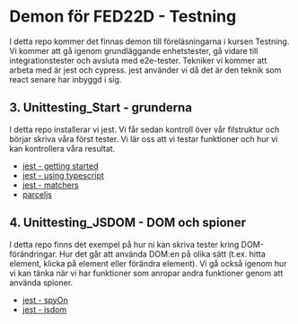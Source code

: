 # Demon för FED22D - Testning

I detta repo kommer det finnas demon till föreläsningarna i kursen Testning. Vi kommer att gå igenom grundläggande enhetstester, gå vidare till integrationstester och avsluta med e2e-tester. Tekniker vi kommer att arbeta med är jest och cypress. jest använder vi då det är den teknik som react senare har inbyggd i sig.

## 3. Unittesting_Start - grunderna

I detta repo installerar vi jest. Vi får sedan kontroll över vår filstruktur och börjar skriva våra först tester. Vi lär oss att vi testar funktioner och hur vi kan kontrollera våra resultat.

- [jest - getting started](https://jestjs.io/docs/getting-started)
- [jest - using typescript](https://jestjs.io/docs/getting-started#using-typescript)
- [jest - matchers](https://jestjs.io/docs/using-matchers)
- [parceljs](https://parceljs.org/getting-started/webapp/)

## 4. Unittesting_JSDOM - DOM och spioner

I detta repo finns det exempel på hur ni kan skriva tester kring DOM-förändringar. Hur det går att använda DOM:en på olika sätt (t.ex. hitta element, klicka på element eller förändra element). Vi gå också igenom hur vi kan tänka när vi har funktioner som anropar andra funktioner genom att använda spioner.

- [jest - spyOn](https://jestjs.io/docs/jest-object#jestspyonobject-methodname)
- [jest - jsdom](https://jestjs.io/docs/configuration#testenvironment-string)
